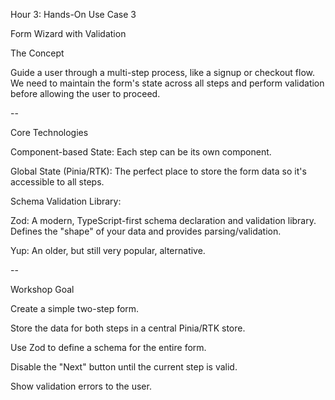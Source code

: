 Hour 3: Hands-On Use Case 3

Form Wizard with Validation

The Concept

Guide a user through a multi-step process, like a signup or checkout flow. We need to maintain the form's state across all steps and perform validation before allowing the user to proceed.

--

Core Technologies

Component-based State: Each step can be its own component.

Global State (Pinia/RTK): The perfect place to store the form data so it's accessible to all steps.

Schema Validation Library:

Zod: A modern, TypeScript-first schema declaration and validation library. Defines the "shape" of your data and provides parsing/validation.

Yup: An older, but still very popular, alternative.

--

Workshop Goal

Create a simple two-step form.

Store the data for both steps in a central Pinia/RTK store.

Use Zod to define a schema for the entire form.

Disable the "Next" button until the current step is valid.

Show validation errors to the user.
